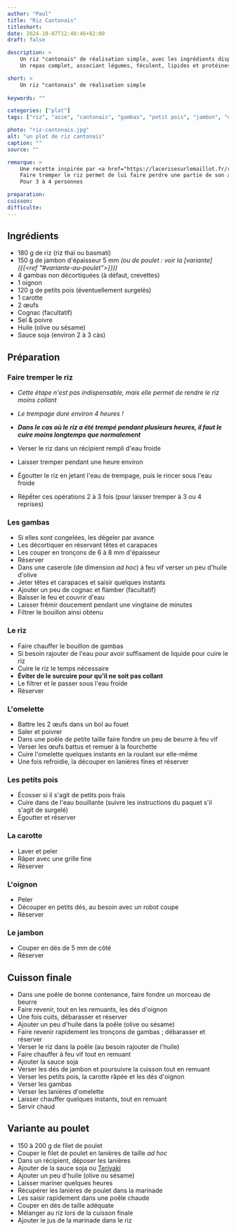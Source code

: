 ```yaml
---
author: "Paul"
title: "Riz Cantonais"
titleshort:
date: 2024-10-07T12:40:46+02:00
draft: false

description: >
    Un riz "cantonais" de réalisation simple, avec les ingrédients disponibles sous la main.<br>
    Un repas complet, associant légumes, féculent, lipides et protéines.

short: >
    Un riz "cantonais" de réalisation simple
    
keywords: ""

categories: ["plat"]
tags: ["riz", "asie", "cantonais", "gambas", "petit pois", "jambon", "oeufs", "sauce soja"]

photo: "riz-cantonais.jpg"
alt: "un plat de riz cantonais"
caption: ""
source: ""

remarque: >
    Une recette inspirée par <a href="https://lacerisesurlemaillot.fr/riz-cantonais-maison/"><i>La Cerise sur le Maillot</i></a><br>
    Faire tremper le riz permet de lui faire perdre une partie de son amidon et de le rendre moins collant. Il convient alors de s'y prendre à l'avance<br>
    Pour 3 à 4 personnes

preparation: 
cuisson: 
difficulte:
---
```



## Ingrédients
- 180 g de riz (riz thaï ou basmati)
- 150 g de jambon d'épaisseur 5 mm *(ou de poulet : voir la [variante]({{<ref "#variante-au-poulet">}}))*
- 4 gambas non décortiquées (à défaut, crevettes)
- 1 oignon
- 120 g de petits pois (éventuellement surgelés)
- 1 carotte
- 2 &oelig;ufs
- Cognac (facultatif)
- Sel & poivre
- Huile (olive ou sésame)
- Sauce soja (environ 2 à 3 càs)
## Préparation
### Faire tremper le riz
- *Cette étape n'est pas indispensable, mais elle permet de rendre le riz moins collant*
- *Le trempage dure environ 4 heures !*

- ***Dans le cas où le riz a été trempé pendant plusieurs heures, il faut le cuire moins longtemps que normalement***
- Verser le riz dans un récipient rempli d'eau froide
- Laisser tremper pendant une heure environ
- Égoutter le riz en jetant l'eau de trempage, puis le rincer sous l'eau froide
- Répếter ces opérations 2 à 3 fois (pour laisser tremper à 3 ou 4 reprises)
### Les gambas
- Si elles sont congelées, les dégeler par avance
- Les décortiquer en réservant têtes et carapaces
- Les couper en tronçons de 6 à 8 mm d'épaisseur
- Réserver
- Dans une caserole (de dimension *ad hoc*) à feu vif verser un peu d'huile d'olive
- Jeter têtes et carapaces et saisir quelques instants
- Ajouter un peu de cognac et flamber (facultatif)
- Baisser le feu et couvrir d'eau
- Laisser frémir doucement pendant une vingtaine de minutes
- Filtrer le bouillon ainsi obtenu
### Le riz
- Faire chauffer le bouillon de gambas
- Si besoin rajouter de l'eau pour avoir suffisament de liquide pour cuire le riz
- Cuire le riz le temps nécessaire
- **Éviter de le surcuire pour qu'il ne soit pas collant**
- Le filtrer et le passer sous l'eau froide
- Réserver
### L'omelette
- Battre les 2 &oelig;ufs dans un bol au fouet
- Saler et poivrer
- Dans une poêle de petite taille faire fondre un peu de beurre à feu vif
- Verser les &oelig;ufs battus et remuer à la fourchette
- Cuire l'omelette quelques instants en la roulant sur elle-même
- Une fois refroidie, la découper en lanières fines et réserver
### Les petits pois
- Écosser si il s'agit de petits pois frais
- Cuire dans de l'eau bouillante (suivre les instructions du paquet s'il s'agit de surgelé)
- Égoutter et réserver
### La carotte
- Laver et peler
- Râper avec une grille fine
- Réserver
### L'oignon
- Peler
- Découper en petits dés, au besoin avec un robot coupe
- Réserver
### Le jambon
- Couper en dés de 5 mm de côté
- Réserver
## Cuisson finale
- Dans une poêle de bonne contenance, faire fondre un morceau de beurre
- Faire revenir, tout en les remuants, les dés d'oignon
- Une fois cuits, débarasser et réserver
- Ajouter un peu d'huile dans la poêle (olive ou sésame)
- Faire revenir rapidement les tronçons de gambas ; débarasser et réserver
- Verser le riz dans la poêle (au besoin rajouter de l'huile)
- Faire chauffer à feu vif tout en remuant
- Ajouter la sauce soja
- Verser les dés de jambon et poursuivre la cuisson tout en remuant
- Verser les petits pois, la carotte râpée et les dés d'oignon
- Verser les gambas
- Verser les lanières d'omelette
- Laisser chauffer quelques instants, tout en remuant
- Servir chaud
## Variante au poulet
- 150 à 200 g de filet de poulet
- Couper le filet de poulet en lanières de taille *ad hoc*
- Dans un récipient, déposer les lanières
- Ajouter de la sauce soja ou [Teriyaki](https://fr.wikipedia.org/wiki/Teriyaki)
- Ajouter un peu d'huile (olive ou sésame)
- Laisser mariner quelques heures
- Récupérer les lanières de poulet dans la marinade
- Les saisir rapidement dans une poêle chaude
- Couper en dés de taille adéquate
- Mélanger au riz lors de la cuisson finale
- Ajouter le jus de la marinade dans le riz